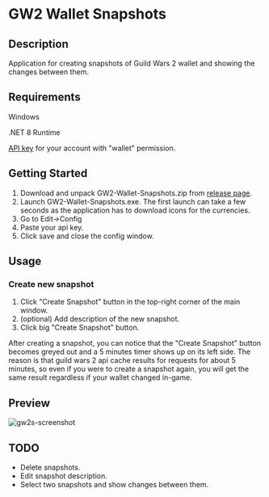 # GW2 Wallet Snapshots

## Description
Application for creating snapshots of Guild Wars 2 wallet and showing the changes between them.

## Requirements
Windows

.NET 8 Runtime

[API key](https://wiki.guildwars2.com/wiki/API:API_key) for your account with "wallet" permission.

## Getting Started

1. Download and unpack GW2-Wallet-Snapshots.zip from [release page](https://github.com/MinceRetor/GW2-Wallet-Snapshots/releases).
2. Launch GW2-Wallet-Snapshots.exe. The first launch can take a few seconds as the application has to download icons for the currencies.
3. Go to Edit->Config
4. Paste your api key.
5. Click save and close the config window.

## Usage

### Create new snapshot
1. Click "Create Snapshot" button in the top-right corner of the main window.
2. (optional) Add description of the new snapshot.
3. Click big "Create Snapshot" button.

After creating a snapshot, you can notice that the "Create Snapshot" button becomes greyed out and a 5 minutes timer shows up on its left side. The reason is that guild wars 2 api cache results for requests for about 5 minutes, so even if you were to create a snapshot again, you will get the same result regardless if your wallet changed in-game.

## Preview
![gw2s-screenshot](https://github.com/user-attachments/assets/f4cddc85-3d19-4915-869a-38c7e51c1eca)

## TODO
* Delete snapshots.
* Edit snapshot description.
* Select two snapshots and show changes between them.
